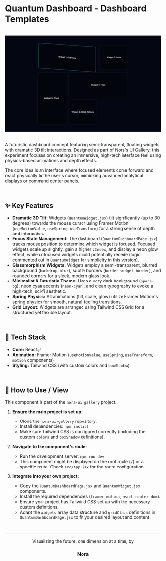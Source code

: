# Quantum Dashboard - Dashboard Templates

<br>

<div align="center">
  <img src="src/assets/Ekran Resmi 2025-10-23 20.02.18.png" alt="Quantum Dashboard Demo" width="600"/>

</div>

<br>

A futuristic dashboard concept featuring semi-transparent, floating widgets with dramatic 3D tilt interactions. Designed as part of Nora's UI Gallery, this experiment focuses on creating an immersive, high-tech interface feel using physics-based animations and depth effects.

The core idea is an interface where focused elements come forward and react physically to the user's cursor, mimicking advanced analytical displays or command center panels.

<br>

## ✨ Key Features

* **Dramatic 3D Tilt:** Widgets (`QuantumWidget.jsx`) tilt significantly (up to 30 degrees) towards the mouse cursor using Framer Motion (`useMotionValue`, `useSpring`, `useTransform`) for a strong sense of depth and interaction.
* **Focus State Management:** The dashboard (`QuantumDashboardPage.jsx`) tracks mouse position to determine which widget is focused. Focused widgets scale up slightly, gain a higher `zIndex`, and display a neon glow effect, while unfocused widgets could potentially recede (logic commented out in `QuantumWidget` for simplicity in this version).
* **Glassmorphism Widgets:** Widgets employ a semi-transparent, blurred background (`backdrop-blur`), subtle borders (`border-widget-border`), and rounded corners for a sleek, modern glass look.
* **Minimalist & Futuristic Theme:** Uses a very dark background (`space-bg`), neon cyan accents (`neon-cyan`), and clean typography to evoke a high-tech, sci-fi aesthetic.
* **Spring Physics:** All animations (tilt, scale, glow) utilize Framer Motion's spring physics for smooth, natural-feeling transitions.
* **Grid Layout:** Widgets are arranged using Tailwind CSS Grid for a structured yet flexible layout.

<br>

## 🚀 Tech Stack

* **Core:** React.js
* **Animation:** Framer Motion (`useMotionValue`, `useSpring`, `useTransform`, `motion` components)
* **Styling:** Tailwind CSS (with custom colors and `boxShadow`)

<br>

## 🔧 How to Use / View

This component is part of the `nora-ui-gallery` project.

1.  **Ensure the main project is set up:**
    * Clone the `nora-ui-gallery` repository.
    * Install dependencies: `npm install`
    * Make sure Tailwind CSS is configured correctly (including the custom `colors` and `boxShadow` definitions).

2.  **Navigate to the component's route:**
    * Run the development server: `npm run dev`
    * This component might be displayed on the root route (`/`) or a specific route. Check `src/App.jsx` for the route configuration.

3.  **Integrate into your own project:**
    * Copy the `QuantumDashboardPage.jsx` and `QuantumWidget.jsx` components.
    * Install the required dependencies (`framer-motion`, `react-router-dom`).
    * Ensure your project has Tailwind CSS set up with the necessary custom definitions.
    * Adapt the `widgets` array data structure and `gridClass` definitions in `QuantumDashboardPage.jsx` to fit your desired layout and content.

<br>

---

<div align="center">
  <p>Visualizing the future, one dimension at a time, by</p>
  <h3>Nora</h3>
</div>
